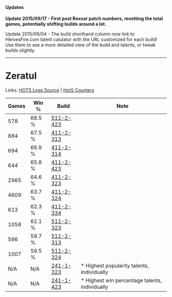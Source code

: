 #### Updates
**Update 2015/09/17 - First post Rexxar patch numbers, resetting the total games, potentially shifting builds around a lot.**

Update 2015/09/04 - The build shorthand column now link to HeroesFire.com talent calulator with the URL customized for each build!  
Use them to see a more detailed view of the build and talents, or tweak builds slightly.

***

# Zeratul

Links: [HOTS Logs Source](https://www.hotslogs.com/Sitewide/HeroDetails?Hero=Zeratul) | [HotS Counters](http://hotscounters.com/#/hero/Zeratul)

Games  | Win %  | Build     | Note
-----  | -----  | -----     | ----
578    | 68.5 % | [511-2-423](http://www.heroesfire.com/hots/talent-calculator/zeratul#vfZd) | 
884    | 67.5 % | [411-2-313](http://www.heroesfire.com/hots/talent-calculator/zeratul#rrOv) | 
694    | 66.9 % | [411-2-314](http://www.heroesfire.com/hots/talent-calculator/zeratul#rrOw) | 
644    | 65.8 % | [411-2-423](http://www.heroesfire.com/hots/talent-calculator/zeratul#rrQd) | 
2985   | 64.6 % | [411-2-323](http://www.heroesfire.com/hots/talent-calculator/zeratul#rrP3) | 
4609   | 63.7 % | [411-2-324](http://www.heroesfire.com/hots/talent-calculator/zeratul#rrP4) | 
613    | 62.3 % | [411-2-334](http://www.heroesfire.com/hots/talent-calculator/zeratul#rrPE) | 
1058   | 62.1 % | [511-2-323](http://www.heroesfire.com/hots/talent-calculator/zeratul#vfY3) | 
566    | 59.7 % | [511-2-313](http://www.heroesfire.com/hots/talent-calculator/zeratul#vfXv) | 
1007   | 59.5 % | [511-2-324](http://www.heroesfire.com/hots/talent-calculator/zeratul#vfY4) | 
N/A    | N/A    | [241-1-323](http://www.heroesfire.com/hots/talent-calculator/zeratul#lM6x) | * Highest popularity talents, individually
N/A    | N/A    | [241-1-423](http://www.heroesfire.com/hots/talent-calculator/zeratul#lM8V) | * Highest win percentage talents, individually
